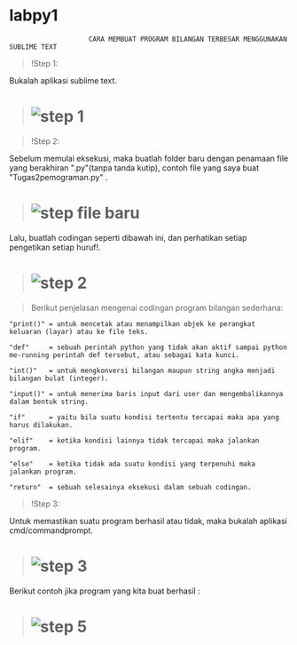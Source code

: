 # labpy1

                        CARA MEMBUAT PROGRAM BILANGAN TERBESAR MENGGUNAKAN SUBLIME TEXT

>!Step 1:
  
  Bukalah aplikasi sublime text.

># ![step 1](https://user-images.githubusercontent.com/46733958/52322873-6d683c80-2a0d-11e9-88e9-4ecb5bc5270e.png)

>!Step 2:
  
  Sebelum memulai eksekusi, maka buatlah folder baru dengan penamaan file yang berakhiran ".py"(tanpa tanda kutip), contoh file yang saya buat "Tugas2pemograman.py" . 
  
># ![step file baru](https://user-images.githubusercontent.com/46733958/52328897-c511a280-2a23-11e9-8f3f-fed59754046e.png)  
  
  Lalu, buatlah codingan seperti dibawah ini, dan perhatikan setiap pengetikan setiap huruf!.

># ![step 2](https://user-images.githubusercontent.com/46733958/52324523-32b5d280-2a14-11e9-9313-86e105df2c66.png)

>Berikut penjelasan mengenai codingan program bilangan sederhana:
  
```
"print()" = untuk mencetak atau menampilkan objek ke perangkat keluaran (layar) atau ke file teks.

"def"     = sebuah perintah python yang tidak akan aktif sampai python me-running perintah def tersebut, atau sebagai kata kunci.

"int()"   = untuk mengkonversi bilangan maupun string angka menjadi bilangan bulat (integer).

"input()" = untuk menerima baris input dari user dan mengembalikannya dalam bentuk string.

"if"      = yaitu bila suatu kondisi tertentu tercapai maka apa yang harus dilakukan. 

"elif"    = ketika kondisi lainnya tidak tercapai maka jalankan program.

"else"    = ketika tidak ada suatu kondisi yang terpenuhi maka jalankan program.

"return"  = sebuah selesainya eksekusi dalam sebuah codingan.
```

>!Step 3:

  Untuk memastikan suatu program berhasil atau tidak, maka bukalah aplikasi cmd/commandprompt.
  
  ># ![step 3](https://user-images.githubusercontent.com/46733958/52327503-ef149600-2a1e-11e9-830f-25bf899f47be.png)

  Berikut contoh jika program yang kita buat berhasil :
  
  ># ![step 5](https://user-images.githubusercontent.com/46733958/52328644-e32ad300-2a22-11e9-9206-3a3b363d21c2.png)
